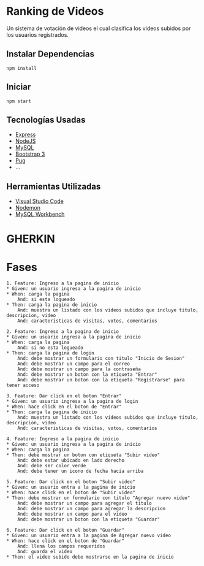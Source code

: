 # Ranking de Videos
Un sistema de votación de videos el cual clasifica los videos subidos por los usuarios registrados.

## Instalar Dependencias
```
npm install
```

## Iniciar
```
npm start
```

## Tecnologías Usadas
* [Express](http://expressjs.com/)
* [NodeJS](https://nodejs.org/api/)
* [MySQL](https://www.npmjs.com/package/mysql)
* [Bootstrap 3](http://getbootstrap.com/)
* [Pug](https://www.npmjs.com/package/pug)
* ...

## Herramientas Utilizadas
* [Visual Studio Code](https://code.visualstudio.com/)
* [Nodemon](https://www.npmjs.com/package/nodemon)
* [MySQL Workbench](https://dev.mysql.com/downloads/workbench/)

# GHERKIN

# Fases

```
1. Feature: Ingreso a la pagina de inicio
* Given: un usuario ingresa a la pagina de inicio
* When: carga la pagina
    And: si esta logueado 
* Then: carga la pagina de inicio
    And: muestra un listado con los videos subidos que incluye titulo, descripcion, video
    And: caracteristicas de visitas, votos, comentarios
```

```
2. Feature: Ingreso a la pagina de inicio
* Given: un usuario ingresa a la pagina de inicio
* When: carga la pagina
    And: si no esta logueado 
* Then: carga la pagina de login
    And: debe mostrar un formulario con titulo "Inicio de Sesion"
    And: debe mostrar un campo para el correo
    And: debe mostrar un campo para la contraseña
    And: debe mostrar un boton con la etiqueta "Entrar"
    And: debe mostrar un boton con la etiqueta "Registrarse" para tener acceso
```

```
3. Feature: Dar click en el boton "Entrar"
* Given: un usuario ingresa a la pagina de login
* When: hace click en el boton de "Entrar"
* Then: carga la pagina de inicio
    And: muestra un listado con los videos subidos que incluye titulo, descripcion, video
    And: caracteristicas de visitas, votos, comentarios
```

```
4. Feature: Ingreso a la pagina de inicio
* Given: un usuario ingresa a la pagina de inicio
* When: carga la pagina
* Then: debe mostrar un boton con etiqueta "Subir video"
    And: debe estar ubicado en lado derecho
    And: debe ser color verde
    And: debe tener un icono de fecha hacia arriba
```

```
5. Feature: Dar click en el boton "Subir video"
* Given: un usuario entra a la pagina de inicio
* When: hace click en el boton de "Subir video"
* Then: debe mostrar un formulario con titulo "Agregar nuevo video"
    And: debe mostrar un campo para agregar el titulo
    And: debe mostrar un campo para agregar la descripcion
    And: debe mostrar un campo para el video
    And: debe mostrar un boton con la etiqueta "Guardar"
```

```
6. Feature: Dar click en el boton "Guardar"
* Given: un usuario entra a la pagina de Agregar nuevo video
* When: hace click en el boton de "Guardar"
    And: llena los campos requeridos
    And: guarda el video
* Then: el video subido debe mostrarse en la pagina de inicio
```